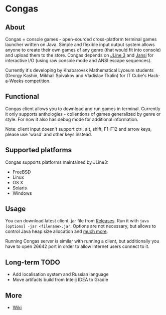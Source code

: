 # Congas

## About
Congas = console games - open-sourced cross-platform terminal games launcher written on Java. Simple and flexible input output system allows anyone to create their own games of any genre (that would fit into console) and upload them to the store. Congas depends on [JLine 3](https://github.com/jline/jline3) and [Jansi](https://github.com/fusesource/jansi) for interactive I/O (using raw console mode and ANSI escape sequences).

Currently it's developing by Khabarovsk Mathematical Lyceum students (Georgy Kashin, Mikhail Spivakov and Vladislav Tkalin) for IT Cube's Hack-a-Weeks competition.

## Functional
Congas client allows you to download and run games in terminal. Currently it only supports anthologies - collentions of games generalized by genre or style. For now it also has debug mode for additional information. 

Note: client input doesn't support ctrl, alt, shift, F1-F12 and arrow keys, please use 'wasd' and other keys instead.

## Supported platforms
Congas supports platforms maintained by JLine3:
* FreeBSD
* Linux
* OS X
* Solaris
* Windows

## Usage
You can download latest client .jar file from [Releases](https://github.com/MrTold11/Congas/releases). Run it with `java [options] -jar <filename>.jar`. Options are not necessary, but allows to control Java heap size allocation and [much more](https://docs.oracle.com/javase/7/docs/technotes/tools/solaris/java.html#BGBJAAEH).

Running Congas server is similar with running a client, but additionally you have to open 26642 port in order to allow internet users connect to it.
## Long-term TODO
* Add localisation system and Russian language
* Move artifacts build from Inteiij IDEA to Gradle

## More
* [Wiki](https://github.com/MrTold11/Congas/wiki)
